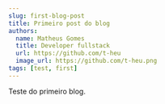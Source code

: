 ```yaml
---
slug: first-blog-post
title: Primeiro post do blog
authors:
  name: Matheus Gomes
  title: Developer fullstack
  url: https://github.com/t-heu
  image_url: https://github.com/t-heu.png
tags: [test, first]
---
```


Teste do primeiro blog.

